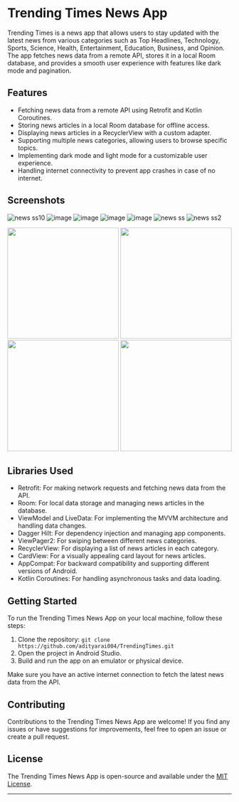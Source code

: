 # Trending Times News App

Trending Times is a news app that allows users to stay updated with the latest news from various categories such as Top Headlines, Technology, Sports, Science, Health, Entertainment, Education, Business, and Opinion. The app fetches news data from a remote API, stores it in a local Room database, and provides a smooth user experience with features like dark mode and pagination.

## Features

- Fetching news data from a remote API using Retrofit and Kotlin Coroutines.
- Storing news articles in a local Room database for offline access.
- Displaying news articles in a RecyclerView with a custom adapter.
- Supporting multiple news categories, allowing users to browse specific topics.
- Implementing dark mode and light mode for a customizable user experience.
- Handling internet connectivity to prevent app crashes in case of no internet.

## Screenshots
![news ss10](https://github.com/adityarai004/TrendingTimes/assets/86659578/71f8ef23-cdee-4433-a941-a566680ff0c6)
![image](https://github.com/adityarai004/TrendingTimes/assets/86659578/0add7c2f-b115-4e1f-9cb3-76307273ce24)
![image](https://github.com/adityarai004/TrendingTimes/assets/86659578/fac1b12e-2cbc-4162-aefb-a69c11f4c32a)
![image](https://github.com/adityarai004/TrendingTimes/assets/86659578/152f4f7b-f08c-4a6e-b6b7-b2616152277b)
![image](https://github.com/adityarai004/TrendingTimes/assets/86659578/303040d5-80de-4600-afde-20172a07d4e8)
![news ss](https://github.com/adityarai004/TrendingTimes/assets/86659578/ebb41571-194c-4790-ab47-9de1a8ae2389)
![news ss2](https://github.com/adityarai004/TrendingTimes/assets/86659578/3a183f72-c7f8-4f47-a8a8-bb7cad19d2ab)

<img src="https://github.com/adityarai004/TrendingTimes/assets/86659578/e5f15536-4bb1-4a02-a8f2-709df388cafe" width="250"/>
<img src="https://github.com/adityarai004/TrendingTimes/assets/86659578/675b55c1-6a33-4578-9779-badc58c4f9c4" width="250"/>


<img src="https://github.com/adityarai004/TrendingTimes/assets/86659578/23f75ee7-0f97-456a-93db-0be7ac112aa7" width="250"/>
<img src="https://github.com/adityarai004/TrendingTimes/assets/86659578/61356c01-07c3-447e-bb5b-7838812b3d82" width="250"/>

## Libraries Used

- Retrofit: For making network requests and fetching news data from the API.
- Room: For local data storage and managing news articles in the database.
- ViewModel and LiveData: For implementing the MVVM architecture and handling data changes.
- Dagger Hilt: For dependency injection and managing app components.
- ViewPager2: For swiping between different news categories.
- RecyclerView: For displaying a list of news articles in each category.
- CardView: For a visually appealing card layout for news articles.
- AppCompat: For backward compatibility and supporting different versions of Android.
- Kotlin Coroutines: For handling asynchronous tasks and data loading.

## Getting Started

To run the Trending Times News App on your local machine, follow these steps:

1. Clone the repository: `git clone https://github.com/adityarai004/TrendingTimes.git`
2. Open the project in Android Studio.
3. Build and run the app on an emulator or physical device.

Make sure you have an active internet connection to fetch the latest news data from the API.

## Contributing

Contributions to the Trending Times News App are welcome! If you find any issues or have suggestions for improvements, feel free to open an issue or create a pull request.

## License

The Trending Times News App is open-source and available under the [MIT License](LICENSE).

---
